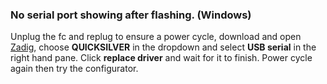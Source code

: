 ### No serial port showing after flashing. (Windows)

Unplug the fc and replug to ensure a power cycle, download and open [Zadig](https://github.com/pbatard/libwdi/releases/download/v1.4.1/zadig-2.7.exe), choose **QUICKSILVER** in the dropdown and select **USB serial** in the right hand pane. Click **replace driver** and wait for it to finish. Power cycle again then try the configurator.

